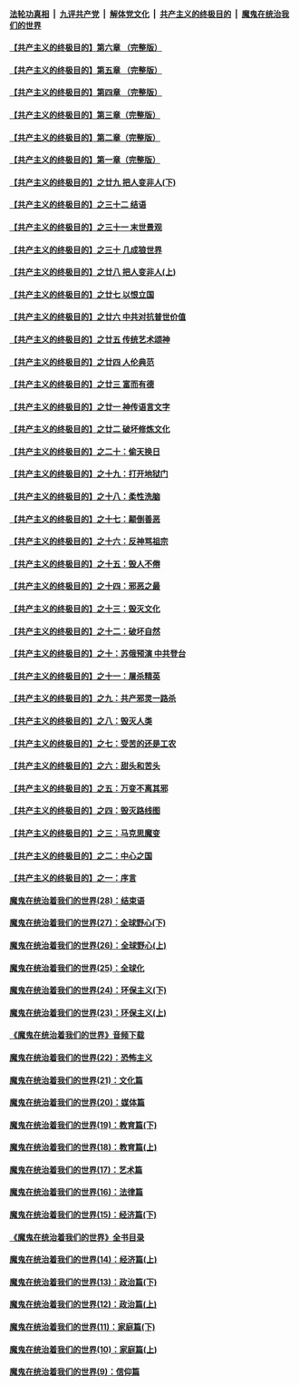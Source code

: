 

####  [法轮功真相](../../../../basic/blob/master/README.md?t=06191302) &nbsp;|&nbsp; [九评共产党](../../../../9ping.md/blob/master/README.md?t=06191302) &nbsp;|&nbsp; [解体党文化](../../../../jtdwh.md/blob/master/README.md?t=06191302)  &nbsp;|&nbsp; [共产主义的终极目的](../../../../gczydzjmd.md/blob/master/README.md?t=06191302) &nbsp;|&nbsp; [魔鬼在统治我们的世界](../../../../mgztzwmdsj.md/blob/master/README.md?t=06191302) 

#### [【共产主义的终极目的】第六章 （完整版）](../pages/nsc422/n11428913.md?t=06191302) 

#### [【共产主义的终极目的】第五章 （完整版）](../pages/nsc422/n11428912.md?t=06191302) 

#### [【共产主义的终极目的】第四章 （完整版）](../pages/nsc422/n11428907.md?t=06191302) 

#### [【共产主义的终极目的】第三章（完整版）](../pages/nsc422/n11428848.md?t=06191302) 

#### [【共产主义的终极目的】第二章（完整版）](../pages/nsc422/n11428831.md?t=06191302) 

#### [【共产主义的终极目的】第一章（完整版）](../pages/nsc422/n11417651.md?t=06191302) 

#### [【共产主义的终极目的】之廿九 把人变非人(下)](../pages/nsc422/n11344140.md?t=06191302) 

#### [【共产主义的终极目的】之三十二 结语](../pages/nsc422/n11360535.md?t=06191302) 

#### [【共产主义的终极目的】之三十一 末世景观](../pages/nsc422/n11351129.md?t=06191302) 

#### [【共产主义的终极目的】之三十 几成狼世界](../pages/nsc422/n11348280.md?t=06191302) 

#### [【共产主义的终极目的】之廿八 把人变非人(上)](../pages/nsc422/n11340492.md?t=06191302) 

#### [【共产主义的终极目的】之廿七 以恨立国](../pages/nsc422/n11336944.md?t=06191302) 

#### [【共产主义的终极目的】之廿六 中共对抗普世价值](../pages/nsc422/n11324785.md?t=06191302) 

#### [【共产主义的终极目的】之廿五 传统艺术颂神](../pages/nsc422/n11296396.md?t=06191302) 

#### [【共产主义的终极目的】之廿四 人伦典范](../pages/nsc422/n11296397.md?t=06191302) 

#### [【共产主义的终极目的】之廿三 富而有德](../pages/nsc422/n11283598.md?t=06191302) 

#### [【共产主义的终极目的】之廿一 神传语言文字](../pages/nsc422/n11263265.md?t=06191302) 

#### [【共产主义的终极目的】之廿二 破坏修炼文化](../pages/nsc422/n11245728.md?t=06191302) 

#### [【共产主义的终极目的】之二十：偷天换日](../pages/nsc422/n11238846.md?t=06191302) 

#### [【共产主义的终极目的】之十九：打开地狱门](../pages/nsc422/n11206376.md?t=06191302) 

#### [【共产主义的终极目的】之十八：柔性洗脑](../pages/nsc422/n11199994.md?t=06191302) 

#### [【共产主义的终极目的】之十七：颠倒善恶](../pages/nsc422/n11179782.md?t=06191302) 

#### [【共产主义的终极目的】之十六：反神骂祖宗](../pages/nsc422/n11166798.md?t=06191302) 

#### [【共产主义的终极目的】之十五：毁人不倦](../pages/nsc422/n11166792.md?t=06191302) 

#### [【共产主义的终极目的】之十四：邪恶之最](../pages/nsc422/n11150249.md?t=06191302) 

#### [【共产主义的终极目的】之十三：毁灭文化](../pages/nsc422/n11135227.md?t=06191302) 

#### [【共产主义的终极目的】之十二：破坏自然](../pages/nsc422/n11135214.md?t=06191302) 

#### [【共产主义的终极目的】之十：苏俄预演 中共登台](../pages/nsc422/n11118424.md?t=06191302) 

#### [【共产主义的终极目的】之十一：屠杀精英](../pages/nsc422/n11118442.md?t=06191302) 

#### [【共产主义的终极目的】之九：共产邪灵一路杀](../pages/nsc422/n11114139.md?t=06191302) 

#### [【共产主义的终极目的】之八：毁灭人类](../pages/nsc422/n11108503.md?t=06191302) 

#### [【共产主义的终极目的】之七：受苦的还是工农](../pages/nsc422/n11101809.md?t=06191302) 

#### [【共产主义的终极目的】之六：甜头和苦头](../pages/nsc422/n11096971.md?t=06191302) 

#### [【共产主义的终极目的】之五：万变不离其邪](../pages/nsc422/n11091285.md?t=06191302) 

#### [【共产主义的终极目的】之四：毁灭路线图](../pages/nsc422/n11086284.md?t=06191302) 

#### [【共产主义的终极目的】之三：马克思魔变](../pages/nsc422/n11061941.md?t=06191302) 

#### [【共产主义的终极目的】之二：中心之国](../pages/nsc422/n11047728.md?t=06191302) 

#### [【共产主义的终极目的】之一：序言](../pages/nsc422/n11086077.md?t=06191302) 

#### [魔鬼在统治着我们的世界(28)：结束语](../pages/nsc422/n10936246.md?t=06191302) 

#### [魔鬼在统治着我们的世界(27)：全球野心(下)](../pages/nsc422/n10928319.md?t=06191302) 

#### [魔鬼在统治着我们的世界(26)：全球野心(上)](../pages/nsc422/n10900318.md?t=06191302) 

#### [魔鬼在统治着我们的世界(25)：全球化](../pages/nsc422/n10788205.md?t=06191302) 

#### [魔鬼在统治着我们的世界(24)：环保主义(下)](../pages/nsc422/n10695307.md?t=06191302) 

#### [魔鬼在统治着我们的世界(23)：环保主义(上)](../pages/nsc422/n10688613.md?t=06191302) 

#### [《魔鬼在统治着我们的世界》音频下载](../pages/nsc422/n10635553.md?t=06191302) 

#### [魔鬼在统治着我们的世界(22)：恐怖主义](../pages/nsc422/n10614727.md?t=06191302) 

#### [魔鬼在统治着我们的世界(21)：文化篇](../pages/nsc422/n10597706.md?t=06191302) 

#### [魔鬼在统治着我们的世界(20)：媒体篇](../pages/nsc422/n10586579.md?t=06191302) 

#### [魔鬼在统治着我们的世界(19)：教育篇(下)](../pages/nsc422/n10564808.md?t=06191302) 

#### [魔鬼在统治着我们的世界(18)：教育篇(上)](../pages/nsc422/n10526970.md?t=06191302) 

#### [魔鬼在统治着我们的世界(17)：艺术篇](../pages/nsc422/n10499093.md?t=06191302) 

#### [魔鬼在统治着我们的世界(16)：法律篇](../pages/nsc422/n10485969.md?t=06191302) 

#### [魔鬼在统治着我们的世界(15)：经济篇(下)](../pages/nsc422/n10469975.md?t=06191302) 

#### [《魔鬼在统治着我们的世界》全书目录](../pages/nsc422/n10464261.md?t=06191302) 

#### [魔鬼在统治着我们的世界(14)：经济篇(上)](../pages/nsc422/n10457370.md?t=06191302) 

#### [魔鬼在统治着我们的世界(13)：政治篇(下)](../pages/nsc422/n10448270.md?t=06191302) 

#### [魔鬼在统治着我们的世界(12)：政治篇(上)](../pages/nsc422/n10444576.md?t=06191302) 

#### [魔鬼在统治着我们的世界(11)：家庭篇(下)](../pages/nsc422/n10440961.md?t=06191302) 

#### [魔鬼在统治着我们的世界(10)：家庭篇(上)](../pages/nsc422/n10435448.md?t=06191302) 

#### [魔鬼在统治着我们的世界(9)：信仰篇](../pages/nsc422/n10432159.md?t=06191302) 

